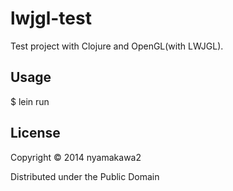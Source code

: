 # lwjgl-test

Test project with Clojure and OpenGL(with LWJGL).

## Usage

$ lein run

## License

Copyright © 2014 nyamakawa2

Distributed under the Public Domain
